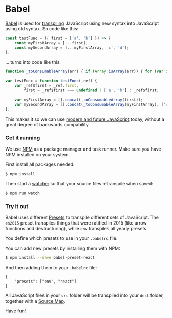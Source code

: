 # Babel

[Babel](https://babeljs.io/) is used for [transpiling](https://en.wikipedia.org/wiki/Source-to-source_compiler) JavaScript using new syntax into JavaScript using old syntax. So code like this:

```javascript
const testFunc = ({ first = ['a', 'b'] }) => {
	const myFirstArray = [...first];
	const mySecondArray = [...myFirstArray, 'c', 'd'];
};
```

... turns into code like this:

```javascript
function _toConsumableArray(arr) { if (Array.isArray(arr)) { for (var i = 0, arr2 = Array(arr.length); i < arr.length; i++) { arr2[i] = arr[i]; } return arr2; } else { return Array.from(arr); } }

var testFunc = function testFunc(_ref) {
	var _ref$first = _ref.first,
	    first = _ref$first === undefined ? ['a', 'b'] : _ref$first;

	var myFirstArray = [].concat(_toConsumableArray(first));
	var mySecondArray = [].concat(_toConsumableArray(myFirstArray), ['c', 'd']);
};
```

This makes it so we can use [modern and future JavaScript](http://es6-features.org/) today, without a great degree of backwards compability.


### Get it running

We use [NPM](https://www.npmjs.com/) as a package manager and task runner. Make sure you have NPM installed on your system.

First install all packages needed:

```bash
$ npm install
```

Then start a [watcher](https://babeljs.io/docs/usage/cli/#babel-compile-files) so that your source files retranspile when saved:

```bash
$ npm run watch
```


### Try it out

Babel uses different [Presets](https://babeljs.io/docs/plugins/#presets-official-presets) to transpile different sets of JavaScript. The `es2015` preset transpiles things that were ratified in 2015 (like arrow functions and destructuring), while `env` transpiles all yearly presets.

You define which presets to use in your `.babelrc` file.

You can add new presets by installing them with NPM:

```bash
$ npm install --save babel-preset-react
```

And then adding them to your `.babelrc` file:

```
{
	"presets": ["env", "react"]
}
```

All JavaScript files in your `src` folder will be transpiled into your `dest` folder, together with a [Source Map](https://developer.mozilla.org/en-US/docs/Tools/Debugger/How_to/Use_a_source_map).

Have fun!
